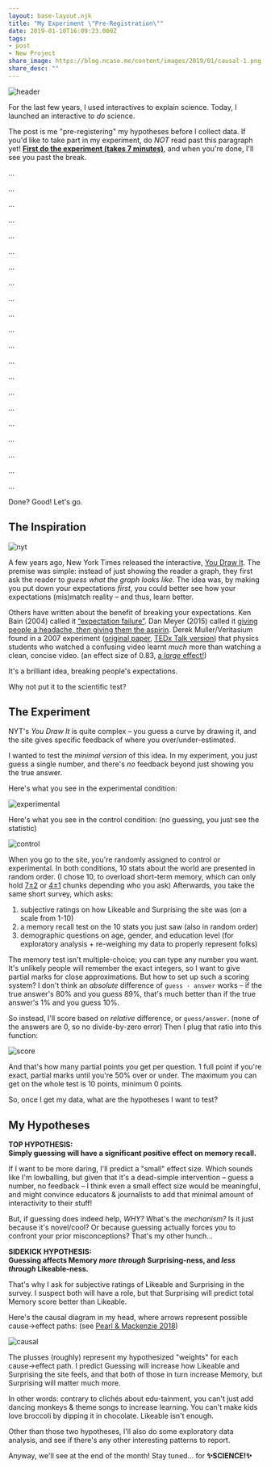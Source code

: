 ```yaml
---
layout: base-layout.njk
title: "My Experiment \"Pre-Registration\""
date: 2019-01-10T16:09:23.000Z
tags:
- post
- New Project
share_image: https://blog.ncase.me/content/images/2019/01/causal-1.png
share_desc: ""
---
```


![header](/content/images/2019/01/header.png)

For the last few years, I used interactives to explain science. Today, I launched an interactive to _do_ science.

The post is me "pre-registering" my hypotheses before I collect data. If you'd like to take part in my experiment, do _NOT_ read past this paragraph yet! **[First do the experiment (takes 7 minutes)](https://ncase.me/experiment-stats/)**, and when you're done, I'll see you past the break.

...

...

...

...

...

...

...

...

...

...

...

...

...

...

...

...

...

...

...

...

...

Done? Good! Let's go.

The Inspiration
---------------

![nyt](/content/images/2019/01/nyt.png)

A few years ago, New York Times released the interactive, [You Draw It](https://www.nytimes.com/interactive/2015/05/28/upshot/you-draw-it-how-family-income-affects-childrens-college-chances.html). The premise was simple: instead of just showing the reader a graph, they first ask the reader to _guess what the graph looks like._ The idea was, by making you put down your expectations _first_, you could better see how your expectations (mis)match reality – and thus, learn better.

Others have written about the benefit of breaking your expectations. Ken Bain (2004) called it [“expectation failure”](https://www.indiebound.org/book/9780674013254). Dan Meyer (2015) called it [giving people a headache, _then_ giving them the aspirin](http://blog.mrmeyer.com/2015/if-math-is-the-aspirin-then-how-do-you-create-the-headache/). Derek Muller/Veritasium found in a 2007 experiment ([original paper](https://onlinelibrary.wiley.com/doi/abs/10.1111/j.1365-2729.2007.00248.x), [TEDx Talk version](https://www.youtube.com/watch?v=RQaW2bFieo8)) that physics students who watched a confusing video learnt _much_ more than watching a clean, concise video. (an effect size of 0.83, [a _large_ effect!](https://en.wikipedia.org/wiki/Effect_size#Cohen's_d))

It's a brilliant idea, breaking people's expectations.

Why not put it to the scientific test?

The Experiment
--------------

NYT's _You Draw It_ is quite complex – you guess a curve by drawing it, and the site gives specific feedback of where you over/under-estimated.

I wanted to test the _minimal version_ of this idea. In my experiment, you just guess a single number, and there's _no_ feedback beyond just showing you the true answer.

Here's what you see in the experimental condition:

![experimental](/content/images/2019/01/experimental.png)

Here's what you see in the control condition: (no guessing, you just see the statistic)

![control](/content/images/2019/01/control.png)

When you go to the site, you're randomly assigned to control or experimental. In both conditions, 10 stats about the world are presented in random order. (I chose 10, to overload short-term memory, which can only hold [7±2](http://psycnet.apa.org/record/1957-02914-001) or [4±1](https://www.ncbi.nlm.nih.gov/pubmed/11515286) chunks depending who you ask) Afterwards, you take the same short survey, which asks:

1.  subjective ratings on how Likeable and Surprising the site was (on a scale from 1-10)
2.  a memory recall test on the 10 stats you just saw (also in random order)
3.  demographic questions on age, gender, and education level (for exploratory analysis + re-weighing my data to properly represent folks)

The memory test isn't multiple-choice; you can type any number you want. It's unlikely people will remember the exact integers, so I want to give partial marks for close approximations. But how to set up such a scoring system? I don't think an _absolute_ difference of `guess - answer` works – if the true answer's 80% and you guess 89%, that's much better than if the true answer's 1% and you guess 10%.

So instead, I'll score based on _relative_ difference, or `guess/answer`. (none of the answers are 0, so no divide-by-zero error) Then I plug that ratio into this function:

![score](/content/images/2019/01/score.png)

And that's how many partial points you get per question. 1 full point if you're exact, partial marks until you're 50% over or under. The maximum you can get on the whole test is 10 points, minimum 0 points.

So, once I get my data, what are the hypotheses I want to test?

My Hypotheses
-------------

**TOP HYPOTHESIS:  
Simply guessing will have a significant positive effect on memory recall.**

If I want to be more daring, I'll predict a "small" effect size. Which sounds like I'm lowballing, but given that it's a dead-simple intervention – guess a number, no feedback – I think even a small effect size would be meaningful, and might convince educators & journalists to add that minimal amount of interactivity to their stuff!

But, if guessing does indeed help, _WHY?_ What's the _mechanism?_ Is it just because it's novel/cool? Or because guessing actually forces you to confront your prior misconceptions? That's my other hunch...

**SIDEKICK HYPOTHESIS:  
Guessing affects Memory _more through_ Surprising-ness, and _less through_ Likeable-ness.**

That's why I ask for subjective ratings of Likeable and Surprising in the survey. I suspect both will have a role, but that Surprising will predict total Memory score better than Likeable.

Here's the causal diagram in my head, where arrows represent possible cause→effect paths: (see [Pearl & Mackenzie 2018](https://www.indiebound.org/book/9780465097609))

![causal](/content/images/2019/01/causal.png)

The plusses (roughly) represent my hypothesized "weights" for each cause→effect path. I predict Guessing will increase how Likeable and Surprising the site feels, and that both of those in turn increase Memory, but Surprising will matter much more.

In other words: contrary to clichés about edu-tainment, you can't just add dancing monkeys & theme songs to increase learning. You can't make kids love broccoli by dipping it in chocolate. Likeable isn't enough.

Other than those two hypotheses, I'll also do some exploratory data analysis, and see if there's any other interesting patterns to report.

Anyway, we'll see at the end of the month! Stay tuned... for **✨SCIENCE!✨**